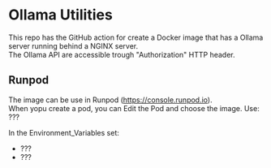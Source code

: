 # Ollama Utilities


This repo has the GitHub action for create a Docker image that has a Ollama server running behind a NGINX server.  
The Ollama API are accessible trough "Authorization" HTTP header.  
  
## Runpod

The image can be use in Runpod (https://console.runpod.io).  
When yopu create a pod, you can Edit the Pod and choose the image.
Use: ???

In the Environment_Variables set:  
- ???
- ???